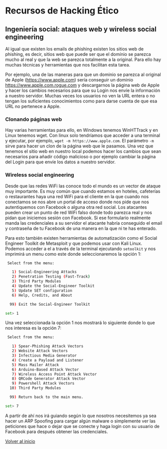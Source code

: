# Recursos de Hacking Ético

## Ingeniería social: ataques web y wireless social engineering

Al igual que existen los emails de phishing existen los sitios web de phishing, es decir, sitios web que puede ser que el domínio se parezca mucho al real y que la web se parezca totalmente a la original. Para ello hay muchas técnicas y herramientas que nos facilitan esta tarea.

Por ejemplo, una de las maneras para que un dominio se parezca al original de Apple (https://www.apple.com) sería conseguir un dominio https://www.apple.com.rogue.com y descargarnos la página web de Apple y hacer los cambios necesarios para que su Login nos envíe la información a nuestro servidor. Muchas veces los usuarios no ven la URL entera o no tengan los suficientes conocimientos como para darse cuenta de que esa URL no pertenece a Apple.

### Clonando páginas web

Hay varias herramientas para ello, en Windows tenemos WinHTTrack y en Linux tenemos wget.
Con linux solo tendríamos que acceder a una terminal y ejecutar, por ejemplo, `wget -m https://www.apple.com`. El parámetro `-m` sirve para hacer un clon de la página web que le pasamos. Una vez que tenemos el sitio web en nuestro local podemos hacer los cambios que sean necesarios para añadir código malicioso o por ejemplo cambiar la página del Login para que envíe los datos a nuestro servidor.

### Wireless social engineering

Desde que las redes WiFi las conoce todo el mundo es un vector de ataque muy importante. Es muy común que cuando estamos en hoteles, cafeterías o restaurantes haya una red WiFi para el cliente en la que cuando nos conectamos se nos abre un portal de acceso donde nos pide que nos autentiquemos con Facebook o alguna otra red social.
Los atacantes pueden crear un punto de red WiFi falso donde todo parezca real y nos pidan que iniciemos sesión con Facebook. Si ese formulario realmente manda las credenciales a su servidor el atacante habría conseguido el email y contraseña de tu Facebook de una manera en la que ni te has enterado.

Para esto también existen herramientas de automatización como el Social Engineer Toolkit de Metasploit y que podemos usar con Kali Linux. Podemos acceder a el a través de la terminal ejecutando `setoolkit` y nos imprimirá un menu como este donde seleccionaremos la opción 1:

```sh
 Select from the menu:

   1) Social-Engineering Attacks
   2) Penetration Testing (Fast-Track)
   3) Third Party Modules
   4) Update the Social-Engineer Toolkit
   5) Update SET configuration
   6) Help, Credits, and About

  99) Exit the Social-Engineer Toolkit

set> 1
```

Una vez seleccionada la opción 1 nos mostrará lo siguiente donde lo que nos interesa es la opción 7:

```sh
 Select from the menu:

   1) Spear-Phishing Attack Vectors
   2) Website Attack Vectors
   3) Infectious Media Generator
   4) Create a Payload and Listener
   5) Mass Mailer Attack
   6) Arduino-Based Attack Vector
   7) Wireless Access Point Attack Vector
   8) QRCode Generator Attack Vector
   9) Powershell Attack Vectors
  10) Third Party Modules

  99) Return back to the main menu.

set> 7
```

A partir de ahí nos irá guiando según lo que nosotros necesitemos ya sea hacer un ARP Spoofing para cargar algún malware o simplemente ver las peticiones que hace o dejar que se conecte y haga login con su usuario de Facebook para después obtener las credenciales.

[Volver al inicio](./../../README.md)


